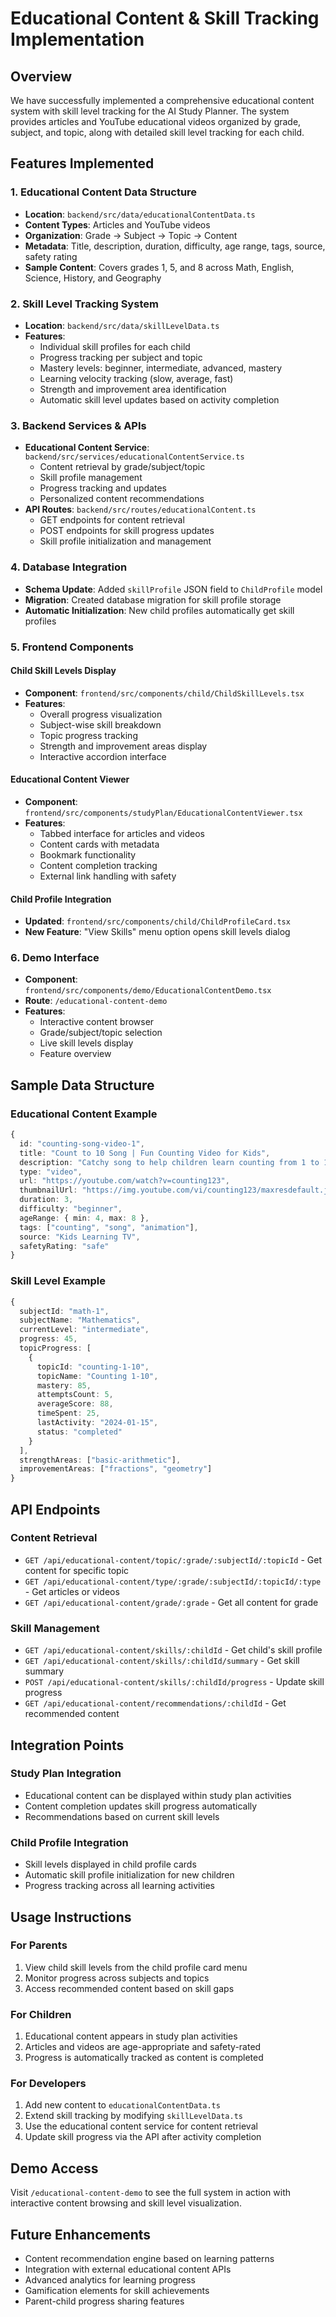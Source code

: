 # Educational Content & Skill Tracking Implementation

## Overview
We have successfully implemented a comprehensive educational content system with skill level tracking for the AI Study Planner. The system provides articles and YouTube educational videos organized by grade, subject, and topic, along with detailed skill level tracking for each child.

## Features Implemented

### 1. Educational Content Data Structure
- **Location**: `backend/src/data/educationalContentData.ts`
- **Content Types**: Articles and YouTube videos
- **Organization**: Grade → Subject → Topic → Content
- **Metadata**: Title, description, duration, difficulty, age range, tags, source, safety rating
- **Sample Content**: Covers grades 1, 5, and 8 across Math, English, Science, History, and Geography

### 2. Skill Level Tracking System
- **Location**: `backend/src/data/skillLevelData.ts`
- **Features**:
  - Individual skill profiles for each child
  - Progress tracking per subject and topic
  - Mastery levels: beginner, intermediate, advanced, mastery
  - Learning velocity tracking (slow, average, fast)
  - Strength and improvement area identification
  - Automatic skill level updates based on activity completion

### 3. Backend Services & APIs
- **Educational Content Service**: `backend/src/services/educationalContentService.ts`
  - Content retrieval by grade/subject/topic
  - Skill profile management
  - Progress tracking and updates
  - Personalized content recommendations
- **API Routes**: `backend/src/routes/educationalContent.ts`
  - GET endpoints for content retrieval
  - POST endpoints for skill progress updates
  - Skill profile initialization and management

### 4. Database Integration
- **Schema Update**: Added `skillProfile` JSON field to `ChildProfile` model
- **Migration**: Created database migration for skill profile storage
- **Automatic Initialization**: New child profiles automatically get skill profiles

### 5. Frontend Components

#### Child Skill Levels Display
- **Component**: `frontend/src/components/child/ChildSkillLevels.tsx`
- **Features**:
  - Overall progress visualization
  - Subject-wise skill breakdown
  - Topic progress tracking
  - Strength and improvement areas display
  - Interactive accordion interface

#### Educational Content Viewer
- **Component**: `frontend/src/components/studyPlan/EducationalContentViewer.tsx`
- **Features**:
  - Tabbed interface for articles and videos
  - Content cards with metadata
  - Bookmark functionality
  - Content completion tracking
  - External link handling with safety

#### Child Profile Integration
- **Updated**: `frontend/src/components/child/ChildProfileCard.tsx`
- **New Feature**: "View Skills" menu option opens skill levels dialog

### 6. Demo Interface
- **Component**: `frontend/src/components/demo/EducationalContentDemo.tsx`
- **Route**: `/educational-content-demo`
- **Features**:
  - Interactive content browser
  - Grade/subject/topic selection
  - Live skill levels display
  - Feature overview

## Sample Data Structure

### Educational Content Example
```typescript
{
  id: "counting-song-video-1",
  title: "Count to 10 Song | Fun Counting Video for Kids",
  description: "Catchy song to help children learn counting from 1 to 10 with animated characters.",
  type: "video",
  url: "https://youtube.com/watch?v=counting123",
  thumbnailUrl: "https://img.youtube.com/vi/counting123/maxresdefault.jpg",
  duration: 3,
  difficulty: "beginner",
  ageRange: { min: 4, max: 8 },
  tags: ["counting", "song", "animation"],
  source: "Kids Learning TV",
  safetyRating: "safe"
}
```

### Skill Level Example
```typescript
{
  subjectId: "math-1",
  subjectName: "Mathematics",
  currentLevel: "intermediate",
  progress: 45,
  topicProgress: [
    {
      topicId: "counting-1-10",
      topicName: "Counting 1-10",
      mastery: 85,
      attemptsCount: 5,
      averageScore: 88,
      timeSpent: 25,
      lastActivity: "2024-01-15",
      status: "completed"
    }
  ],
  strengthAreas: ["basic-arithmetic"],
  improvementAreas: ["fractions", "geometry"]
}
```

## API Endpoints

### Content Retrieval
- `GET /api/educational-content/topic/:grade/:subjectId/:topicId` - Get content for specific topic
- `GET /api/educational-content/type/:grade/:subjectId/:topicId/:type` - Get articles or videos
- `GET /api/educational-content/grade/:grade` - Get all content for grade

### Skill Management
- `GET /api/educational-content/skills/:childId` - Get child's skill profile
- `GET /api/educational-content/skills/:childId/summary` - Get skill summary
- `POST /api/educational-content/skills/:childId/progress` - Update skill progress
- `GET /api/educational-content/recommendations/:childId` - Get recommended content

## Integration Points

### Study Plan Integration
- Educational content can be displayed within study plan activities
- Content completion updates skill progress automatically
- Recommendations based on current skill levels

### Child Profile Integration
- Skill levels displayed in child profile cards
- Automatic skill profile initialization for new children
- Progress tracking across all learning activities

## Usage Instructions

### For Parents
1. View child skill levels from the child profile card menu
2. Monitor progress across subjects and topics
3. Access recommended content based on skill gaps

### For Children
1. Educational content appears in study plan activities
2. Articles and videos are age-appropriate and safety-rated
3. Progress is automatically tracked as content is completed

### For Developers
1. Add new content to `educationalContentData.ts`
2. Extend skill tracking by modifying `skillLevelData.ts`
3. Use the educational content service for content retrieval
4. Update skill progress via the API after activity completion

## Demo Access
Visit `/educational-content-demo` to see the full system in action with interactive content browsing and skill level visualization.

## Future Enhancements
- Content recommendation engine based on learning patterns
- Integration with external educational content APIs
- Advanced analytics for learning progress
- Gamification elements for skill achievements
- Parent-child progress sharing features
